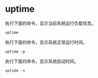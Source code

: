 # uptime

执行下面的命令，显示当前系统运行负载信息。

```
uptime
```

执行下面的命令，显示系统正常运行时间。

```
uptime -p
```

执行下面的命令，显示系统启动时间。

```
uptime -s
```

